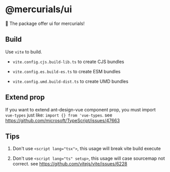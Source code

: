 # @mercurials/ui

🚀 The package offer ui for mercurials!

## Build

Use `vite` to build.

- `vite.config.cjs.build-lib.ts` to create CJS bundles

- `vite.config.es.build-es.ts` to create ESM bundles

- `vite.config.umd.build-dist.ts` to create UMD bundles

## Extend prop

If you want to extend ant-design-vue component prop, you must import `vue-types` just like: `import {} from 'vue-types`. see https://github.com/microsoft/TypeScript/issues/47663

## Tips

1. Don't use `<script lang="tsx">`, this usage will break vite build execute

2. Don't use `<script lang="ts" setup>`, this usage will case sourcemap not correct. see https://github.com/vitejs/vite/issues/6228